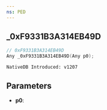 ```yaml
---
ns: PED
---
```

## _0xF9331B3A314EB49D

```c
// 0xF9331B3A314EB49D
Any _0xF9331B3A314EB49D(Any p0);
```

```
NativeDB Introduced: v1207
```

## Parameters
* **p0**:
